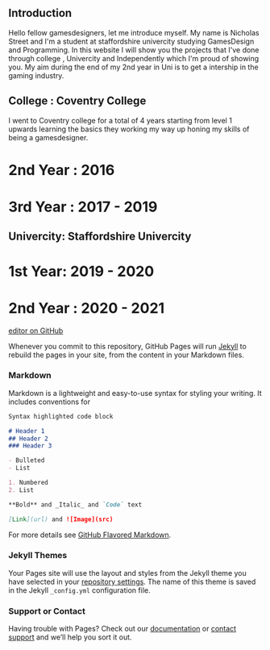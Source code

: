 ## Introduction
Hello fellow gamesdesigners, let me introduce myself. My name is Nicholas Street and I'm a student at staffordshire univercity studying GamesDesign and Programming. In this website I will show you the projects that I've done through college , Univercity and Independently which I'm proud of showing you. My aim during the end of my 2nd year in Uni is to get a intership in the gaming industry. 

## College : Coventry College
I went to Coventry college for a total of 4 years starting from level 1 upwards learning the basics they working my way up honing my skills of being a gamesdesigner.  

# 2nd Year : 2016








# 3rd Year : 2017 - 2019





## Univercity: Staffordshire Univercity

  # 1st Year: 2019 - 2020 
  
  
  
  
  # 2nd Year : 2020 - 2021





[editor on GitHub](https://github.com/Nicholas-Designer/GamesDesign-Portfolio/edit/master/README.md)

Whenever you commit to this repository, GitHub Pages will run [Jekyll](https://jekyllrb.com/) to rebuild the pages in your site, from the content in your Markdown files.

### Markdown

Markdown is a lightweight and easy-to-use syntax for styling your writing. It includes conventions for

```markdown
Syntax highlighted code block

# Header 1
## Header 2
### Header 3

- Bulleted
- List

1. Numbered
2. List

**Bold** and _Italic_ and `Code` text

[Link](url) and ![Image](src)
```

For more details see [GitHub Flavored Markdown](https://guides.github.com/features/mastering-markdown/).

### Jekyll Themes

Your Pages site will use the layout and styles from the Jekyll theme you have selected in your [repository settings](https://github.com/Nicholas-Designer/GamesDesign-Portfolio/settings). The name of this theme is saved in the Jekyll `_config.yml` configuration file.

### Support or Contact

Having trouble with Pages? Check out our [documentation](https://docs.github.com/categories/github-pages-basics/) or [contact support](https://github.com/contact) and we’ll help you sort it out.
